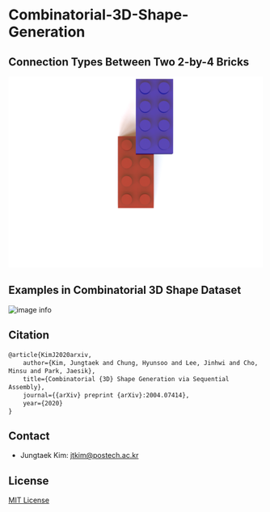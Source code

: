 # Combinatorial-3D-Shape-Generation

## Connection Types Between Two 2-by-4 Bricks

![Type 1](./meshes/label01_01.png) <!-- .element height="10%" width="10%" -->

## Examples in Combinatorial 3D Shape Dataset

![image info](./pictures/image.png)

## Citation
```
@article{KimJ2020arxiv,
    author={Kim, Jungtaek and Chung, Hyunsoo and Lee, Jinhwi and Cho, Minsu and Park, Jaesik},
    title={Combinatorial {3D} Shape Generation via Sequential Assembly},
    journal={{arXiv} preprint {arXiv}:2004.07414},
    year={2020}
}
```

## Contact
* Jungtaek Kim: [jtkim@postech.ac.kr](mailto:jtkim@postech.ac.kr)

## License
[MIT License](LICENSE)
